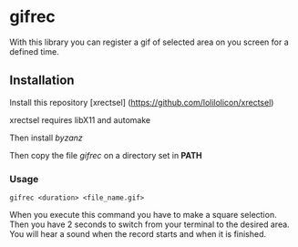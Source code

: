 # gifrec

With this library you can register a gif of selected area on you screen for a defined time.

## Installation
Install this repository [xrectsel] (https://github.com/lolilolicon/xrectsel)

xrectsel requires libX11 and automake

Then install *byzanz*

Then copy the file *gifrec* on a directory set in **PATH**

### Usage
```
gifrec <duration> <file_name.gif>
```
When you execute this command you have to make a square selection.
Then you have 2 seconds to switch from your terminal to the desired area.
You will hear a sound when the record starts and when it is finished. 
